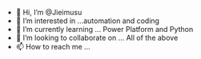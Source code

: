 - 👋 Hi, I’m @Jieimusu
- 👀 I’m interested in ...automation and coding
- 🌱 I’m currently learning ... Power Platform and Python
- 💞️ I’m looking to collaborate on ... All of the above
- 📫 How to reach me ... 

<!---
Jieimusu/Jieimusu is a ✨ special ✨ repository because its `README.md` (this file) appears on your GitHub profile.
You can click the Preview link to take a look at your changes.
--->
